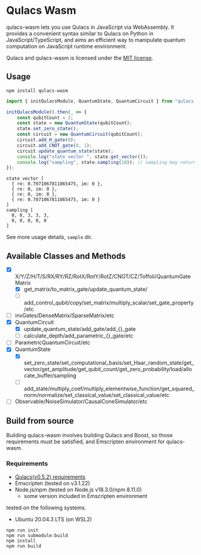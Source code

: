 # Qulacs Wasm

qulacs-wasm lets you use Qulacs in JavaScript via WebAssembly. It provides a convenient syntax similar to Qulacs on Python in JavaScript/TypeScript, and aims an efficient way to manipulate quantum computation on JavaScript runtime environment.

Qulacs and qulacs-wasm is licensed under the [MIT license](https://github.com/qulacs/qulacs/blob/master/LICENSE).

## Usage

```
npm install qulacs-wasm
```

```javascript
import { initQulacsModule, QuantumState, QuantumCircuit } from "qulacs-wasm";

initQulacsModule().then(_ => {
    const qubitCount = 2;
    const state = new QuantumState(qubitCount);
    state.set_zero_state();
    const circuit = new QuantumCircuit(qubitCount);
    circuit.add_H_gate(0);
    circuit.add_CNOT_gate(0, 1);
    circuit.update_quantum_state(state);
    console.log("state vector ", state.get_vector());
    console.log("sampling", state.sampling(10)); // sampling may return 0th/3th base state with equal probability
});
```

```
state vector [
  { re: 0.7071067811865475, im: 0 },
  { re: 0, im: 0 },
  { re: 0, im: 0 },
  { re: 0.7071067811865475, im: 0 }
]
sampling [
  0, 0, 3, 3, 3,
  0, 0, 0, 0, 0
]
```

See more usage details, `sample` dir.

## Available Classes and Methods

- [x] X/Y/Z/H/T/S/RX/RY/RZ/RotX/RotY/RotZ/CNOT/CZ/Toffoli/QuantumGateMatrix
  - [x] get_matrix/to_matrix_gate/update_quantum_state/
  - [ ] add_control_qubit/copy/set_matrix/multiply_scalar/set_gate_property/etc
- [ ] invGates/DenseMatrix/SparseMatrix/etc
- [x] QuantumCircuit
  - [x] update_quantum_state/add_gate/add_{}_gate
  - [ ] calculate_depth/add_parametric_{}_gate/etc
- [ ] ParametricQuantumCircuit/etc
- [x] QuantumState
  - [x] set_zero_state/set_computational_basis/set_Haar_random_state/get_vector/get_amplitude/get_qubit_count/get_zero_probability/load/allocate_buffer/sampling
  - [ ] add_state/multiply_coef/multiply_elementwise_function/get_squared_norm/normalize/set_classical_value/set_classical_value/etc
- [ ] Observable/NoiseSimulator/CausalConeSimulator/etc

## Build from source

Building qulacs-wasm involves building Qulacs and Boost, so those requirements must be satisfied, and Emscripten environment for qulacs-wasm.

### Requirements

- [Qulacs(v0.5.2) requirements](https://github.com/qulacs/qulacs#requirements)
- Emscripten (tested on v3.1.22)
- Node.js/npm (tested on Node.js v18.3.0/npm 8.11.0)
  - some version included in Emscripten environment

tested on the following systems.

- Ubuntu 20.04.3 LTS (on WSL2)

```
npm run init
npm run submodule:build
npm install
npm run build
```

